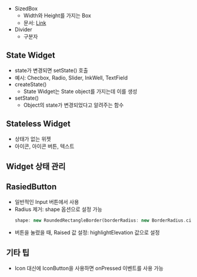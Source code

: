 - SizedBox
   - Width와 Height를 가지는 Box
   - 문서: [Link](https://docs.flutter.io/flutter/widgets/SizedBox-class.html)
- Divider
   - 구분자

## State Widget
- state가 변경되면 setState() 호출
- 예시: Checbox, Radio, Slider, InkWell, TextField
- createState()
   - State Widget는 State object를 가지는데 이를 생성
- setState()
   - Object의 state가 변경되었다고 알려주는 함수
## Stateless Widget
- 상태가 없는 위젯
- 아이콘, 아이콘 버튼, 텍스트

## Widget 상태 관리


## RasiedButton
- 일반적인 Input 버튼에서 사용
- Radius 제거: shape 옵션으로 설정 가능
   ``` dart
   shape: new RoundedRectangleBorder(borderRadius: new BorderRadius.circular(0)),
- 버튼을 눌렸을 때, Raised 값 설정: highlightElevation 값으로 설정



## 기타 팁
- Icon 대신에 IconButton을 사용하면 onPressed 이벤트를 사용 가능
